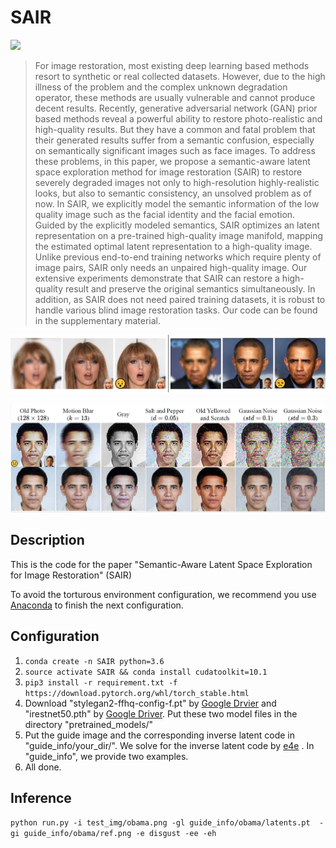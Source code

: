 # SAIR


  <a href="https://opensource.org/licenses/MIT"><img src="https://img.shields.io/badge/License-MIT-yellow.svg"></a>

> For image restoration, most existing deep learning based methods resort to synthetic or real collected datasets. However, due to the high illness of the problem and the complex unknown degradation operator, these methods are usually vulnerable and cannot produce decent results. Recently, generative adversarial network (GAN) prior based methods reveal a powerful ability to restore photo-realistic and high-quality results. But they have a common and fatal problem that their generated results suffer from a semantic confusion, especially on semantically significant images such as face images. To address these problems, in this paper, we propose a semantic-aware latent space exploration method for image restoration (SAIR) to restore severely degraded images not only to high-resolution highly-realistic looks, but also to semantic consistency, an unsolved problem as of now. In SAIR, we explicitly model the semantic information of the low quality image such as the facial identity and the facial emotion.  Guided by the explicitly modeled semantics, SAIR optimizes an latent representation on a pre-trained high-quality image manifold, mapping the estimated optimal latent representation to a high-quality image. Unlike previous end-to-end training networks which require plenty of image pairs, SAIR only needs an unpaired high-quality image. Our extensive experiments demonstrate that SAIR can restore a high-quality result and preserve the original semantics simultaneously. In addition, as SAIR does not need paired training datasets, it is robust to handle various blind image restoration tasks. Our code can be found in the supplementary material. 

<p align="center">
<img src="figure/sample1.jpg" width="800px"/>
</p>

<p align="center">
<img src="figure/sample2.jpg" width="800px"/>
</p>


## Description

This is the code for the paper "Semantic-Aware Latent Space Exploration for Image Restoration" (SAIR)

To avoid the torturous environment configuration, we recommend you use [Anaconda](https://www.anaconda.com/products/individual#Downloads) to finish the next configuration. 

## Configuration

1. `conda create -n SAIR python=3.6`  
3. `source activate SAIR && conda install cudatoolkit=10.1`
4. `pip3 install -r requirement.txt -f https://download.pytorch.org/whl/torch_stable.html`
5. Download "stylegan2-ffhq-config-f.pt" by [Google Drvier](https://drive.google.com/uc?id=1EM87UquaoQmk17Q8d5kYIAHqu0dkYqdT) and "irestnet50.pth" by [Google Driver](https://drive.google.com/uc?id=10ygGBl9PBqff1VVasXHdxcKzBcAyS3Yq). Put these two model files in the directory "pretrained_models/"
6. Put the guide image and the corresponding inverse latent code in "guide_info/your_dir/". We solve for the inverse latent code by [e4e](https://github.com/omertov/encoder4editing) . In "guide_info", we provide two examples. 
7. All done. 

## Inference

`python run.py -i test_img/obama.png -gl guide_info/obama/latents.pt  -gi guide_info/obama/ref.png -e disgust -ee -eh`

